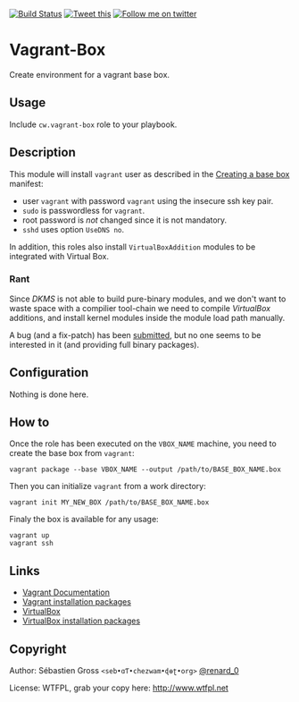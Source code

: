 <!--

---
lang: american
---
-->

[![Build Status](https://travis-ci.org/cw-ansible/cw.vagrant-box.svg?branch=master)](https://travis-ci.org/cw-ansible/cw.vagrant-box)
[![Tweet this](http://img.shields.io/badge/%20-Tweet-00aced.svg)](https://twitter.com/intent/tweet?tw_p=tweetbutton&via=renard_0&url=https%3A%2F%2Fgithub.com%2Fcw-ansible%2Fcw.vagrant-box&text=Create%20environment%20for%20a%20%23Vagrant%20base%20box%20with%20%23Ansible.)
[![Follow me on twitter](http://img.shields.io/badge/Twitter-Follow-00aced.svg)](https://twitter.com/intent/follow?region=follow_link&screen_name=renard_0&tw_p=followbutton)


# Vagrant-Box

Create environment for a vagrant base box.


## Usage

Include `cw.vagrant-box` role to your playbook.

## Description

This module will install `vagrant` user as described in the
[Creating a base box](http://docs.vagrantup.com/v2/boxes/base.html)
manifest:

- user `vagrant` with password `vagrant` using the insecure ssh key pair.
- `sudo` is passwordless for `vagrant`.
- root password is *not* changed since it is not mandatory.
- `sshd` uses option `UseDNS no`.

In addition, this roles also install `VirtualBoxAddition` modules to be
integrated with Virtual Box.

### Rant

Since *DKMS* is not able to build pure-binary modules, and we don't want to
waste space with a compilier tool-chain we need to compile *VirtualBox*
additions, and install kernel modules inside the module load path manually.

A bug (and a fix-patch) has been
[submitted](https://bugs.debian.org/cgi-bin/bugreport.cgi?bug=554843]), but
no one seems to be interested in it (and providing full binary packages).

## Configuration

Nothing is done here.

## How to

Once the role has been executed on the `VBOX_NAME` machine, you need to
create the base box from `vagrant`:
	
	vagrant package --base VBOX_NAME --output /path/to/BASE_BOX_NAME.box

Then you can initialize `vagrant` from a work directory:

	vagrant init MY_NEW_BOX /path/to/BASE_BOX_NAME.box

Finaly the box is available for any usage:

	vagrant up
	vagrant ssh

## Links

- [Vagrant Documentation](http://docs.vagrantup.com/v2/)
- [Vagrant installation packages](http://www.vagrantup.com/downloads)
- [VirtualBox](https://www.virtualbox.org/)
- [VirtualBox installation packages](https://www.virtualbox.org/wiki/Downloads)

## Copyright

Author: Sébastien Gross `<seb•ɑƬ•chezwam•ɖɵʈ•org>` [@renard_0](https://twitter.com/renard_0)

License: WTFPL, grab your copy here: http://www.wtfpl.net
